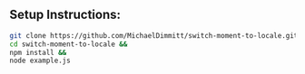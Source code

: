 ## Setup Instructions:
```bash
git clone https://github.com/MichaelDimmitt/switch-moment-to-locale.git &&
cd switch-moment-to-locale &&
npm install &&
node example.js
```
